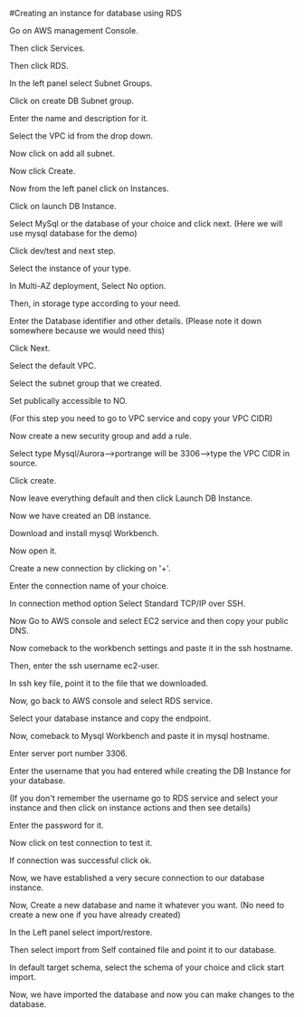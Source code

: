 #Creating an instance for database using RDS

Go on AWS management Console.

Then click Services.



Then click RDS.


In the left panel select Subnet Groups.

Click on create DB Subnet group.


Enter the name and description for it.


Select the VPC id from the drop down.


Now click on add all subnet.


Now click Create.


Now from the left panel click on Instances.

Click on launch DB Instance.


Select MySql or the database of your choice and click next. (Here we will use mysql database for the demo)


Click dev/test and next step.

Select the instance of your type.


In Multi-AZ deployment, Select No option.


Then, in storage type according to your need.


Enter the Database identifier and other details. (Please note it down somewhere because we would need this)


Click Next.


Select the default VPC.


Select the subnet group that we created.


Set publically accessible to NO.

(For this step you need to go to VPC service and copy your VPC CIDR)

Now create a new security group and add a rule.


Select type Mysql/Aurora-->portrange will be 3306-->type the VPC CIDR in source.


Click create.


Now leave everything default and then click Launch DB Instance.


Now we have created an DB instance.



Download and install mysql Workbench.

Now open it.


Create a new connection by clicking on '+'.


Enter the connection name of your choice.


In connection method option Select Standard TCP/IP over SSH.


Now Go to AWS console and select EC2 service and then copy your public DNS.

Now comeback to the workbench settings and paste it in the ssh hostname.


Then, enter the ssh username ec2-user.


In ssh key file, point it to the file that we downloaded.


Now, go back to AWS console and select RDS service.


Select your database instance and copy the endpoint.


Now, comeback to Mysql Workbench and paste it in mysql hostname.


Enter server port number 3306.


Enter the username that you had entered while creating the DB Instance for your database.


(If you don't remember the username go to RDS service and select your instance and then click on instance actions and then see details)

Enter the password for it.


Now click on test connection to test it.


If connection was successful click ok.


Now, we have established a very secure connection to our database instance.



Now, Create a new database and name it whatever you want. (No need to create a new one if you have already created)


In the Left panel select import/restore.


Then select import from Self contained file and point it to our database.


In default target schema, select the schema of your choice and click start import.


Now, we have imported the database and now you can make changes to the database.
